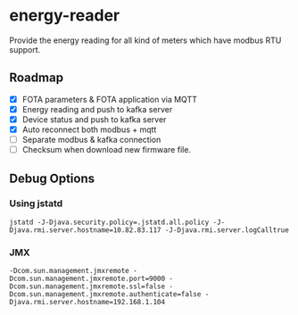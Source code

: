 # energy-reader
Provide the energy reading for all kind of meters which have modbus RTU support.

## Roadmap
* [x] FOTA parameters & FOTA application via MQTT
* [x] Energy reading and push to kafka server
* [x] Device status and push to kafka server
* [x] Auto reconnect both modbus + mqtt
* [ ] Separate modbus & kafka connection
* [ ] Checksum when download new firmware file.

## Debug Options
### Using jstatd
```
jstatd -J-Djava.security.policy=.jstatd.all.policy -J-Djava.rmi.server.hostname=10.82.83.117 -J-Djava.rmi.server.logCalltrue
```
### JMX
```
-Dcom.sun.management.jmxremote -Dcom.sun.management.jmxremote.port=9000 -Dcom.sun.management.jmxremote.ssl=false -Dcom.sun.management.jmxremote.authenticate=false -Djava.rmi.server.hostname=192.168.1.104
```